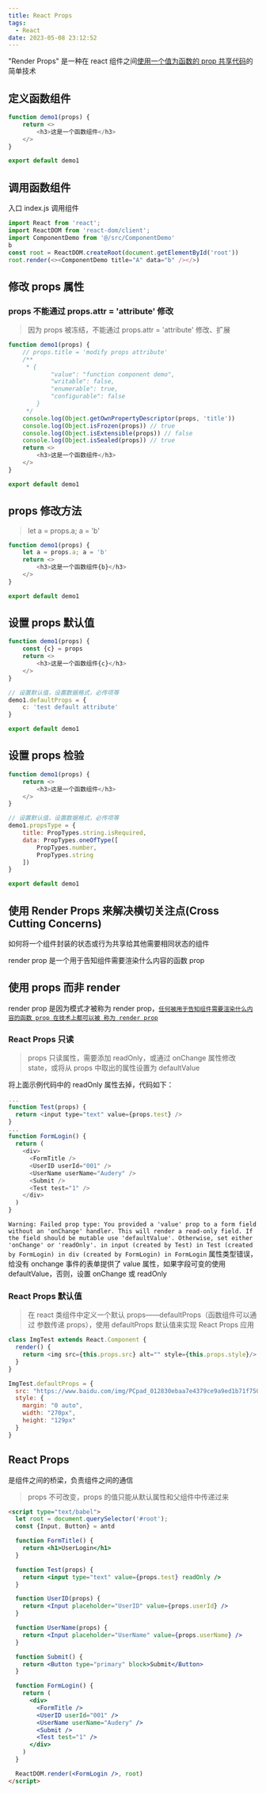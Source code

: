 ```yaml
---
title: React Props
tags:
  - React
date: 2023-05-08 23:12:52
---
```


"Render Props" 是一种在 react 组件之间<u>使用一个值为函数的 prop 共享代码</u>的简单技术

## 定义函数组件
```javascript
function demo1(props) {
    return <>
        <h3>这是一个函数组件</h3>
    </>
}

export default demo1
```
## 调用函数组件
入口 index.js 调用组件
```javascript
import React from 'react';
import ReactDOM from 'react-dom/client';
import ComponentDemo from '@/src/ComponentDemo'
b
const root = ReactDOM.createRoot(document.getElementById('root'))
root.render(<><ComponentDemo title="A" data="b" /></>)
```

## 修改 props 属性
### props 不能通过 props.attr = 'attribute' 修改
> 因为 props 被冻结，不能通过 props.attr = 'attribute' 修改、扩展
```javascript
function demo1(props) {
    // props.title = 'modify props attribute'
    /**
     * {
            "value": "function component demo",
            "writable": false,
            "enumerable": true,
            "configurable": false
        }
     */
    console.log(Object.getOwnPropertyDescriptor(props, 'title'))
    console.log(Object.isFrozen(props)) // true
    console.log(Object.isExtensible(props)) // false
    console.log(Object.isSealed(props)) // true
    return <>
        <h3>这是一个函数组件</h3>
    </>
}

export default demo1
```
## props 修改方法
> let a = props.a; a = 'b'
```javascript
function demo1(props) {
    let a = props.a; a = 'b'
    return <>
        <h3>这是一个函数组件{b}</h3>
    </>
}

export default demo1
```

## 设置 props 默认值
```javascript
function demo1(props) {
    const {c} = props
    return <>
        <h3>这是一个函数组件{c}</h3>
    </>
}

// 设置默认值，设置数据格式，必传项等
demo1.defaultProps = {
    c: 'test default attribute'
}

export default demo1
```
## 设置 props 检验
```javascript
function demo1(props) {
    return <>
        <h3>这是一个函数组件</h3>
    </>
}

// 设置默认值，设置数据格式，必传项等
demo1.propsType = {
    title: PropTypes.string.isRequired,
    data: PropTypes.oneOfType([
        PropTypes.number,
        PropTypes.string
    ])
}

export default demo1
```

## 使用 Render Props 来解决横切关注点(Cross Cutting Concerns)
如何将一个组件封装的状态或行为共享给其他需要相同状态的组件

render prop 是一个用于告知组件需要渲染什么内容的函数 prop

## 使用 props 而非 render
render prop 是因为模式才被称为 render prop，<u>`任何被用于告知组件需要渲染什么内容的函数 prop 在技术上都可以被 称为 render prop`</u>

### React Props 只读
> props 只读属性，需要添加 readOnly，或通过 onChange 属性修改 state，或将从 props 中取出的属性设置为 defaultValue

将上面示例代码中的 readOnly 属性去掉，代码如下：
```javascript
...
function Test(props) {
  return <input type="text" value={props.test} />
}
...
function FormLogin() {
  return (
    <div>
      <FormTitle />
      <UserID userId="001" />
      <UserName userName="Audery" />
      <Submit />
      <Test test="1" />
    </div>
  )
}
```
`Warning: Failed prop type: You provided a 'value' prop to a form field without an 'onChange' handler. This will render a read-only field. If the field should be mutable use 'defaultValue'. Otherwise, set either 'onChange' or 'readOnly'.
    in input (created by Test)
    in Test (created by FormLogin)
    in div (created by FormLogin)
    in FormLogin`
属性类型错误，给没有 onchange 事件的表单提供了 value 属性，如果字段可变的使用 defaultValue，否则，设置 onChange 或 readOnly

### React Props 默认值
> 在 react 类组件中定义一个默认 props——defaultProps（函数组件可以通过 参数传递 props），使用 defaultProps 默认值来实现 React Props 应用

```javascript
class ImgTest extends React.Component {
  render() {
    return <img src={this.props.src} alt="" style={this.props.style}/>
  }
}

ImgTest.defaultProps = {
  src: "https://www.baidu.com/img/PCpad_012830ebaa7e4379ce9a9ed1b71f7507.png",
  style: {
    margin: "0 auto",
    width: "270px",
    height: "129px"
  }
}
```

## React Props
是组件之间的桥梁，负责组件之间的通信
> props 不可改变，props 的值只能从默认属性和父组件中传递过来

```html
<script type="text/babel">
  let root = document.querySelector('#root');
  const {Input, Button} = antd

  function FormTitle() {
    return <h1>UserLogin</h1>
  }

  function Test(props) {
    return <input type="text" value={props.test} readOnly />
  }

  function UserID(props) {
    return <Input placeholder="UserID" value={props.userId} />
  }

  function UserName(props) {
    return <Input placeholder="UserName" value={props.userName} />
  }

  function Submit() {
    return <Button type="primary" block>Submit</Button>
  }

  function FormLogin() {
    return (
      <div>
        <FormTitle />
        <UserID userId="001" />
        <UserName userName="Audery" />
        <Submit />
        <Test test="1" />
      </div>
    )
  }

  ReactDOM.render(<FormLogin />, root)
</script>
```